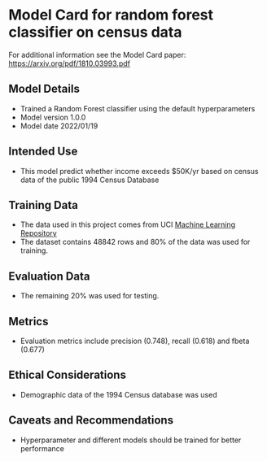 # Model Card for random forest classifier on census data 
For additional information see the Model Card paper: https://arxiv.org/pdf/1810.03993.pdf

## Model Details
- Trained a Random Forest classifier using the default hyperparameters
- Model version 1.0.0
- Model date 2022/01/19

## Intended Use
- This model predict whether income exceeds $50K/yr based on census data of the public 1994 Census Database

## Training Data
- The data used in this project comes from UCI [Machine Learning Repository](https://archive.ics.uci.edu/ml/datasets/census+income)
- The dataset contains 48842 rows and 80% of the data was used for training.

## Evaluation Data
- The remaining 20% was used for testing.

## Metrics
- Evaluation metrics include precision (0.748), recall (0.618) and fbeta (0.677)

## Ethical Considerations
- Demographic data of the 1994 Census database was used

## Caveats and Recommendations
- Hyperparameter and different models should be trained for better performance
